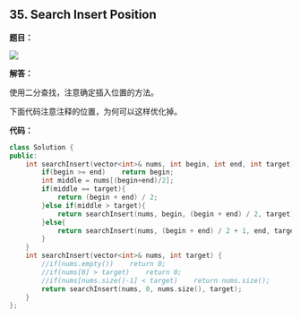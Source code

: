 ## 35. Search Insert Position

**题目：**

![](http://cdn.zergzerg.cn/2018-11-12leet_35.png)

**解答：**

使用二分查找，注意确定插入位置的方法。

下面代码注意注释的位置，为何可以这样优化掉。

**代码：**

```cpp
class Solution {
public:
    int searchInsert(vector<int>& nums, int begin, int end, int target){
        if(begin >= end)    return begin;
        int middle = nums[(begin+end)/2];
        if(middle == target){
            return (begin + end) / 2;
        }else if(middle > target){
            return searchInsert(nums, begin, (begin + end) / 2, target);
        }else{
            return searchInsert(nums, (begin + end) / 2 + 1, end, target);
        }
    }
    int searchInsert(vector<int>& nums, int target) {
        //if(nums.empty())    return 0;
        //if(nums[0] > target)    return 0;
        //if(nums[nums.size()-1] < target)    return nums.size();
        return searchInsert(nums, 0, nums.size(), target);
    }
};
```

